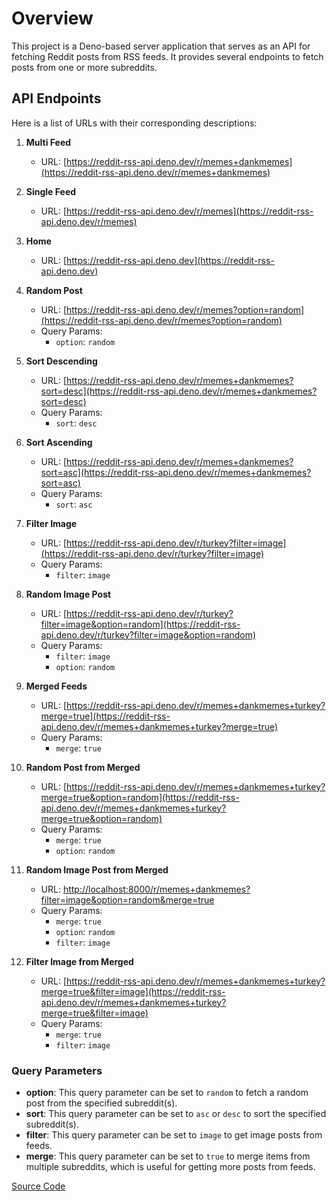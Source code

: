 # Overview

This project is a Deno-based server application that serves as an API for fetching Reddit posts from RSS feeds. It provides several endpoints to fetch posts from one or more subreddits.

## API Endpoints

Here is a list of URLs with their corresponding descriptions:

1. **Multi Feed**
   - URL: [https://reddit-rss-api.deno.dev/r/memes+dankmemes](https://reddit-rss-api.deno.dev/r/memes+dankmemes)

2. **Single Feed**
   - URL: [https://reddit-rss-api.deno.dev/r/memes](https://reddit-rss-api.deno.dev/r/memes)

3. **Home**
   - URL: [https://reddit-rss-api.deno.dev](https://reddit-rss-api.deno.dev)

4. **Random Post**
   - URL: [https://reddit-rss-api.deno.dev/r/memes?option=random](https://reddit-rss-api.deno.dev/r/memes?option=random)
   - Query Params: 
     - `option`: `random`

5. **Sort Descending**
   - URL: [https://reddit-rss-api.deno.dev/r/memes+dankmemes?sort=desc](https://reddit-rss-api.deno.dev/r/memes+dankmemes?sort=desc)
   - Query Params:
     - `sort`: `desc`

6. **Sort Ascending**
   - URL: [https://reddit-rss-api.deno.dev/r/memes+dankmemes?sort=asc](https://reddit-rss-api.deno.dev/r/memes+dankmemes?sort=asc)
   - Query Params:
     - `sort`: `asc`

7. **Filter Image**
   - URL: [https://reddit-rss-api.deno.dev/r/turkey?filter=image](https://reddit-rss-api.deno.dev/r/turkey?filter=image)
   - Query Params:
     - `filter`: `image`

8. **Random Image Post**
   - URL: [https://reddit-rss-api.deno.dev/r/turkey?filter=image&option=random](https://reddit-rss-api.deno.dev/r/turkey?filter=image&option=random)
   - Query Params:
     - `filter`: `image`
     - `option`: `random`

9. **Merged Feeds**
   - URL: [https://reddit-rss-api.deno.dev/r/memes+dankmemes+turkey?merge=true](https://reddit-rss-api.deno.dev/r/memes+dankmemes+turkey?merge=true)
   - Query Params:
     - `merge`: `true`

10. **Random Post from Merged**
    - URL: [https://reddit-rss-api.deno.dev/r/memes+dankmemes+turkey?merge=true&option=random](https://reddit-rss-api.deno.dev/r/memes+dankmemes+turkey?merge=true&option=random)
    - Query Params:
      - `merge`: `true`
      - `option`: `random`

11. **Random Image Post from Merged**
    - URL: [http://localhost:8000/r/memes+dankmemes?filter=image&option=random&merge=true](http://localhost:8000/r/memes+dankmemes?filter=image&option=random&merge=true)
    - Query Params:
      - `merge`: `true`
      - `option`: `random`
      - `filter`: `image`

12. **Filter Image from Merged**
    - URL: [https://reddit-rss-api.deno.dev/r/memes+dankmemes+turkey?merge=true&filter=image](https://reddit-rss-api.deno.dev/r/memes+dankmemes+turkey?merge=true&filter=image)
    - Query Params:
      - `merge`: `true`
      - `filter`: `image`
  
### Query Parameters

- **option**: This query parameter can be set to `random` to fetch a random post from the specified subreddit(s).
- **sort**: This query parameter can be set to `asc` or `desc` to sort the specified subreddit(s).
- **filter**: This query parameter can be set to `image` to get image posts from feeds.
- **merge**: This query parameter can be set to `true` to merge items from multiple subreddits, which is useful for getting more posts from feeds.

[Source Code](https://github.com/sametcn99/reddit-rss-api)
